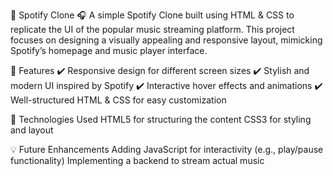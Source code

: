 🎵 Spotify Clone 🎧
A simple Spotify Clone built using HTML & CSS to replicate the UI of the popular music streaming platform. This project focuses on designing a visually appealing and responsive layout, mimicking Spotify’s homepage and music player interface.

📌 Features
✔️ Responsive design for different screen sizes
✔️ Stylish and modern UI inspired by Spotify
✔️ Interactive hover effects and animations
✔️ Well-structured HTML & CSS for easy customization

🚀 Technologies Used
HTML5 for structuring the content
CSS3 for styling and layout

💡 Future Enhancements
Adding JavaScript for interactivity (e.g., play/pause functionality)
Implementing a backend to stream actual music
